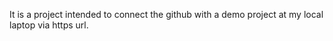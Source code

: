 It is a project intended to connect the github with a demo project at my local laptop via https url.
